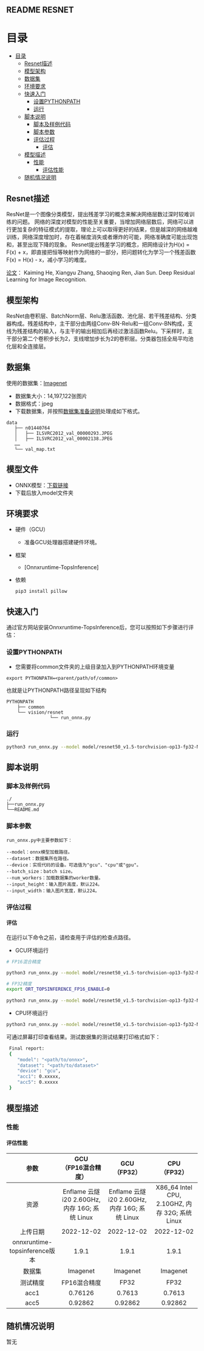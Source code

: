 ## README RESNET

# 目录

<!-- TOC -->

- [目录](#目录)
    - [Resnet描述](#resnet描述)
    - [模型架构](#模型架构)
    - [数据集](#数据集)
    - [环境要求](#环境要求)
    - [快速入门](#快速入门)
        - [设置PYTHONPATH](#设置PYTHONPATH)
        - [运行](#运行)
    - [脚本说明](#脚本说明)
        - [脚本及样例代码](#脚本及样例代码)
        - [脚本参数](#脚本参数)
        - [评估过程](#评估过程)
            - [评估](#评估)
    - [模型描述](#模型描述)
        - [性能](#性能)
            - [评估性能](#评估性能)
    - [随机情况说明](#随机情况说明)

<!-- /TOC -->

## Resnet描述

ResNet是一个图像分类模型，提出残差学习的概念来解决网络层数过深时较难训练的问题。
网络的深度对模型的性能至关重要，当增加网络层数后，网络可以进行更加复杂的特征模式的提取，理论上可以取得更好的结果，但是越深的网络越难训练，网络深度增加时，存在着梯度消失或者爆炸的可能，网络准确度可能出现饱和，甚至出现下降的现象。
Resnet提出残差学习的概念，把网络设计为H(x) = F(x) + x，即直接把恒等映射作为网络的一部分，把问题转化为学习一个残差函数F(x) = H(x) - x，减小学习的难度。

[论文](https://arxiv.org/abs/1512.03385)： Kaiming He, Xiangyu Zhang, Shaoqing Ren, Jian Sun. Deep Residual Learning for Image Recognition.

## 模型架构

ResNet由卷积层、BatchNorm层、Relu激活函数、池化层、若干残差结构、分类器构成。残差结构中，主干部分由两组Conv-BN-Relu和一组Conv-BN构成，支线为残差结构的输入，与主干的输出相加后再经过激活函数Relu。下采样时，主干部分第二个卷积步长为2，支线增加步长为2的卷积层。分类器包括全局平均池化层和全连接层。

## 数据集

使用的数据集：[Imagenet](https://image-net.org/)

- 数据集大小：14,197,122张图片
- 数据格式：jpeg
- 下载数据集，并按照[数据集准备说明](../../common/prepare_dataset/imagenet/README.md)处理成如下格式。 

```text
data
   ├── n01440764
   │   ├── ILSVRC2012_val_00000293.JPEG
   │   ├── ILSVRC2012_val_00002138.JPEG
   ……
   └── val_map.txt
```

## 模型文件

- ONNX模型：[下载链接](https://topsmodel-1257133546.cos.ap-shanghai.myqcloud.com/topsmodel-1257133546/topsegc/local/model/resnet/resnet50_v1.5-torchvision-op13-fp32-N.onnx?q-sign-algorithm=sha1&q-ak=AKIDYyBAwXzDD1e4GEzZUBgy2iDU5TeaIVUG&q-sign-time=1671178012;2535178012&q-key-time=1671178012;2535178012&q-header-list=&q-url-param-list=&q-signature=fea8580afc6e07643fdb36fa5f7602c22ece8178)
- 下载后放入model文件夹

## 环境要求

- 硬件（GCU）
    - 准备GCU处理器搭建硬件环境。
- 框架
    - [Onnxruntime-TopsInference]
- 依赖
    
    ```shell
    pip3 install pillow
    ```

## 快速入门

通过官方网站安装Onnxruntime-TopsInference后，您可以按照如下步骤进行评估：

### 设置PYTHONPATH

- 您需要将common文件夹的上级目录加入到PYTHONPATH环境变量

```shell
export PYTHONPATH=<parent/path/of/common>
```

也就是让PYTHONPATH路径呈现如下结构

```shell
PYTHONPATH
    ├── common
    └── vision/resnet
                └── run_onnx.py
```

### 运行

```bash
python3 run_onnx.py --model model/resnet50_v1.5-torchvision-op13-fp32-N.onnx --dataset=data/ --device=gcu
```

## 脚本说明

### 脚本及样例代码

```shell
./
├──run_onnx.py
└──README.md
```

### 脚本参数

```text
run_onnx.py中主要参数如下：

--model：onnx模型加载路径。
--dataset：数据集所在路径。
--device：实现代码的设备。可选值为"gcu"、"cpu"或"gpu"。
--batch_size：batch size。
--num_workers：加载数据集的worker数量。
--input_height：输入图片高度，默认224。
--input_width：输入图片宽度，默认224。
```

### 评估过程

#### 评估

在运行以下命令之前，请检查用于评估的检查点路径。

- GCU环境运行

```bash
# FP16混合精度

python3 run_onnx.py --model model/resnet50_v1.5-torchvision-op13-fp32-N.onnx --dataset=data/ --device=gcu
```

```bash
# FP32精度
export ORT_TOPSINFERENCE_FP16_ENABLE=0
 
python3 run_onnx.py --model model/resnet50_v1.5-torchvision-op13-fp32-N.onnx --dataset=data/ --device=gcu
```

- CPU环境运行

```bash
python3 run_onnx.py --model model/resnet50_v1.5-torchvision-op13-fp32-N.onnx --dataset=data/ --device=cpu
```

可通过屏幕打印查看结果。测试数据集的测试结果打印格式如下：

```bash
 Final report:
 {
    "model": "<path/to/onnx>",
    "dataset": "<path/to/dataset>"
    "device": "gcu",
    "acc1": 0.xxxxx,
    "acc5": 0.xxxxx
 }
```

## 模型描述

### 性能

#### 评估性能

| 参数 | GCU <br>（FP16混合精度）| GCU <br>（FP32） | CPU <br>（FP32）|
| :--------------------------: | :--------------------------: | :--------------------------: | :--------------------------: |
| 资源 | Enflame 云燧i20 2.60GHz, 内存 16G; 系统 Linux | Enflame 云燧i20 2.60GHz, 内存 16G; 系统 Linux | X86_64 Intel CPU, 2.10GHZ, 内存 32G; 系统 Linux|
| 上传日期 | 2022-12-02 | 2022-12-02 | 2022-12-02 |
| onnxruntime-topsinference版本 | 1.9.1 | 1.9.1 | 1.9.1 |
| 数据集 | Imagenet | Imagenet | Imagenet |
| 测试精度 | FP16混合精度 | FP32 | FP32 |
| acc1 | 0.76126 | 0.7613 | 0.7613 |
| acc5 | 0.92862 | 0.92862 | 0.92862 |

## 随机情况说明

暂无